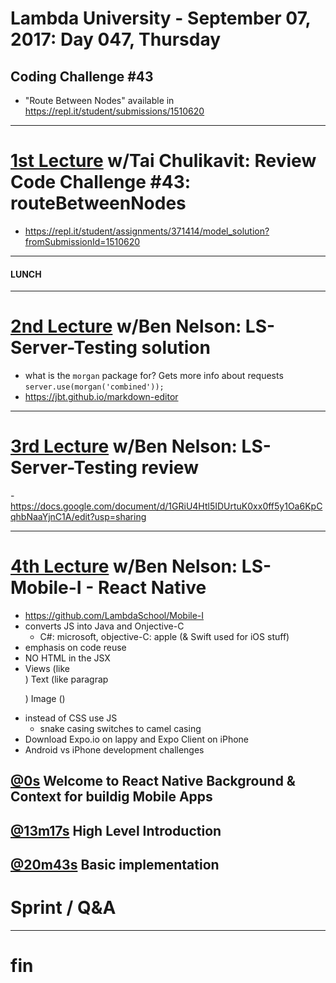 # Lambda University - September 07, 2017: Day 047, Thursday
## Coding Challenge #43
- "Route Between Nodes" available in https://repl.it/student/submissions/1510620
***
# [1st Lecture](https://youtu.be/LBq-BqqT_H8) w/Tai Chulikavit: Review Code Challenge #43: routeBetweenNodes
- https://repl.it/student/assignments/371414/model_solution?fromSubmissionId=1510620

***
#### LUNCH
***
# [2nd Lecture](https://youtu.be/vOWNLYE63fM) w/Ben Nelson: LS-Server-Testing solution
- what is the `morgan` package for? Gets more info about requests `server.use(morgan('combined'));`
- https://jbt.github.io/markdown-editor

***
# [3rd Lecture](NO_VIDEO_RECORDED) w/Ben Nelson: LS-Server-Testing review
-https://docs.google.com/document/d/1GRiU4Htl5IDUrtuK0xx0ff5y1Oa6KpCqhbNaaYjnC1A/edit?usp=sharing

***
# [4th Lecture](https://youtu.be/xeUinxnjlgI) w/Ben Nelson: LS-Mobile-I - React Native
- https://github.com/LambdaSchool/Mobile-I
- converts JS into Java and Onjective-C
  - C#: microsoft, objective-C: apple (& Swift used for iOS stuff)
- emphasis on code reuse
- NO HTML in the JSX
- Views (like <div>) Text (like paragrap <p>) Image (<img>)
- instead of CSS use JS
  - snake casing switches to camel casing
- Download Expo.io on lappy and Expo Client on iPhone
- Android vs iPhone development challenges

## [@0s](https://youtu.be/xeUinxnjlgI) Welcome to React Native Background & Context for buildig Mobile Apps
## [@13m17s](https://youtu.be/xeUinxnjlgI?t=13m17s) High Level Introduction
## [@20m43s](https://youtu.be/xeUinxnjlgI?t=20m43s) Basic implementation


# Sprint / Q&A
***
# fin

